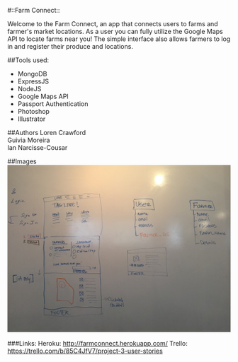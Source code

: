 #::Farm Connect::

Welcome to the Farm Connect, an app that connects users to farms and farmer's market locations. As a user you can fully utilize the Google Maps API to locate farms near you! The simple interface also allows farmers to log in and register their produce and locations.


##Tools used:
* MongoDB
* ExpressJS
* NodeJS
* Google Maps API
* Passport Authentication
* Photoshop
* Illustrator


##Authors
Loren Crawford <br>
Guivia Moreira <br>
Ian Narcisse-Cousar

##Images
<img src="/public/images/Wireframe.JPG">

###Links:
Heroku:     http://farmconnect.herokuapp.com/
Trello:      https://trello.com/b/85C4JfV7/project-3-user-stories


